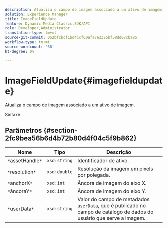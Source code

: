 ```yaml
---
description: Atualiza o campo de imagem associado a um ativo de imagem.
solution: Experience Manager
title: ImageFieldUpdate
feature: Dynamic Media Classic,SDK/API
role: Developer,Administrator
translation-type: tm+mt
source-git-commit: 052bfcbcf1bd4ccf60afa7e3325bf58dd07cba85
workflow-type: tm+mt
source-wordcount: '68'
ht-degree: 0%

---
```



# ImageFieldUpdate{#imagefieldupdate}

Atualiza o campo de imagem associado a um ativo de imagem.

Sintaxe

## Parâmetros {#section-2fc9bea56b6d4b72b80d4f04c5f9b862}

| Nome | Tipo | Descrição |
|---|---|---|
| `*`assetHandle`*` | `xsd:string` | Identificador de ativo. |
| `*`resolution`*` | `xsd:double` | Resolução da imagem em pixels por polegada. |
| `*`anchorX`*` | `xsd:int` | Âncora de imagem do eixo X. |
| `*`âncoraY`*` | `xsd:int` | Âncora de imagem do eixo Y. |
| `*`userData`*` | `xsd:string` | Valor do campo de metadados `userData`, que é publicado no campo de catálogo de dados do usuário que serve a imagem. |

